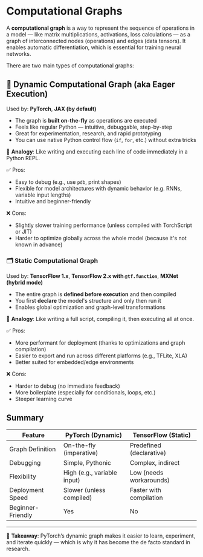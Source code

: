 # Computational Graphs

A **computational graph** is a way to represent the sequence of operations in a model — like matrix
multiplications, activations, loss calculations — as a graph of interconnected nodes (operations)
and edges (data tensors). It enables automatic differentiation, which is essential for training
neural networks.

There are two main types of computational graphs:

## 🔄 Dynamic Computational Graph (aka Eager Execution)

Used by: **PyTorch**, **JAX (by default)**

- The graph is **built on-the-fly** as operations are executed
- Feels like regular Python — intuitive, debuggable, step-by-step
- Great for experimentation, research, and rapid prototyping
- You can use native Python control flow (`if`, `for`, etc.) without extra tricks

🧠 **Analogy**: Like writing and executing each line of code immediately in a Python REPL.

✅ Pros:

- Easy to debug (e.g., use `pdb`, print shapes)
- Flexible for model architectures with dynamic behavior (e.g. RNNs, variable input lengths)
- Intuitive and beginner-friendly

❌ Cons:

- Slightly slower training performance (unless compiled with TorchScript or JIT)
- Harder to optimize globally across the whole model (because it's not known in advance)

### 🗂️ Static Computational Graph

Used by: **TensorFlow 1.x**, **TensorFlow 2.x with `@tf.function`**, **MXNet (hybrid mode)**

- The entire graph is **defined before execution** and then compiled
- You first **declare** the model's structure and only then run it
- Enables global optimization and graph-level transformations

🧠 **Analogy**: Like writing a full script, compiling it, then executing all at once.

✅ Pros:

- More performant for deployment (thanks to optimizations and graph compilation)
- Easier to export and run across different platforms (e.g., TFLite, XLA)
- Better suited for embedded/edge environments

❌ Cons:

- Harder to debug (no immediate feedback)
- More boilerplate (especially for conditionals, loops, etc.)
- Steeper learning curve

## Summary

| Feature           | PyTorch (Dynamic)           | TensorFlow (Static)      |
| ----------------- | --------------------------- | ------------------------ |
| Graph Definition  | On-the-fly (imperative)     | Predefined (declarative) |
| Debugging         | Simple, Pythonic            | Complex, indirect        |
| Flexibility       | High (e.g., variable input) | Low (needs workarounds)  |
| Deployment Speed  | Slower (unless compiled)    | Faster with compilation  |
| Beginner-Friendly | Yes                         | No                       |

---

📌 **Takeaway**: PyTorch’s dynamic graph makes it easier to learn, experiment, and iterate quickly —
which is why it has become the de facto standard in research.
